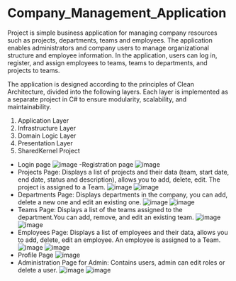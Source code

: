 # Company_Management_Application
Project is simple business application for managing company resources such as projects, departments, teams and employees. The application enables administrators and company users to manage organizational structure and employee information. In the application, users can log in, register, and assign employees to teams, teams to departments, and projects to teams.

The application is designed according to the principles of Clean Architecture, divided into the following layers. Each layer is implemented as a separate project in C# to ensure modularity, scalability, and maintainability.

1. Application Layer
2. Infrastructure Layer
3. Domain Logic Layer
4. Presentation Layer
5. SharedKernel Project

- Login page
![image](https://github.com/user-attachments/assets/8c35d06c-eb98-489d-8580-3dc4c07d48cb)
-Registration page
![image](https://github.com/user-attachments/assets/ed61444e-835b-4dd9-9a34-ef720c83f175)
- Projects Page: Displays a list of projects and their data (team, start date, end date, status and description), allows you to add, delete, edit. The project is assigned to a Team.
![image](https://github.com/user-attachments/assets/3188377a-28c1-458a-8bc7-5078bea32d72)
![image](https://github.com/user-attachments/assets/c7f8e547-1a10-4e9c-9edb-caada692a3f9)
- Departments Page: Displays departments in the company, you can add, delete a new one and edit an existing one.
![image](https://github.com/user-attachments/assets/3be0fe23-0c56-4dc0-a317-c4a78f3353b4)
![image](https://github.com/user-attachments/assets/fa35a736-55d3-47a3-9c31-2b66aca7aed3)
- Teams Page: Displays a list of the teams assigned to the department.You can add, remove, and edit an existing team.
![image](https://github.com/user-attachments/assets/85b8c4ef-cb9d-43b6-88e1-1eb249f1444c)
![image](https://github.com/user-attachments/assets/c3540809-6fb3-4545-b898-9c63dd5b6e47)
- Employees Page: Displays a list of employees and their data, allows you to add, delete, edit an employee. An employee is assigned to a Team.
![image](https://github.com/user-attachments/assets/d83bdc4d-a619-41b5-bb4c-87f4ccaf3958)
![image](https://github.com/user-attachments/assets/c275d80c-3ddc-437e-9f5c-f9a60f1dd2dc)
- Profile Page
![image](https://github.com/user-attachments/assets/ca5bb363-f8e0-41f8-9f8c-05b119c9a7fe)
- Administration Page for Admin: Contains users, admin can edit roles or delete a user.
![image](https://github.com/user-attachments/assets/05e5fe27-4d08-44d2-9b20-8f1abebeec70)
![image](https://github.com/user-attachments/assets/80440377-c66a-4bd8-be06-1fc73c24b29a)



